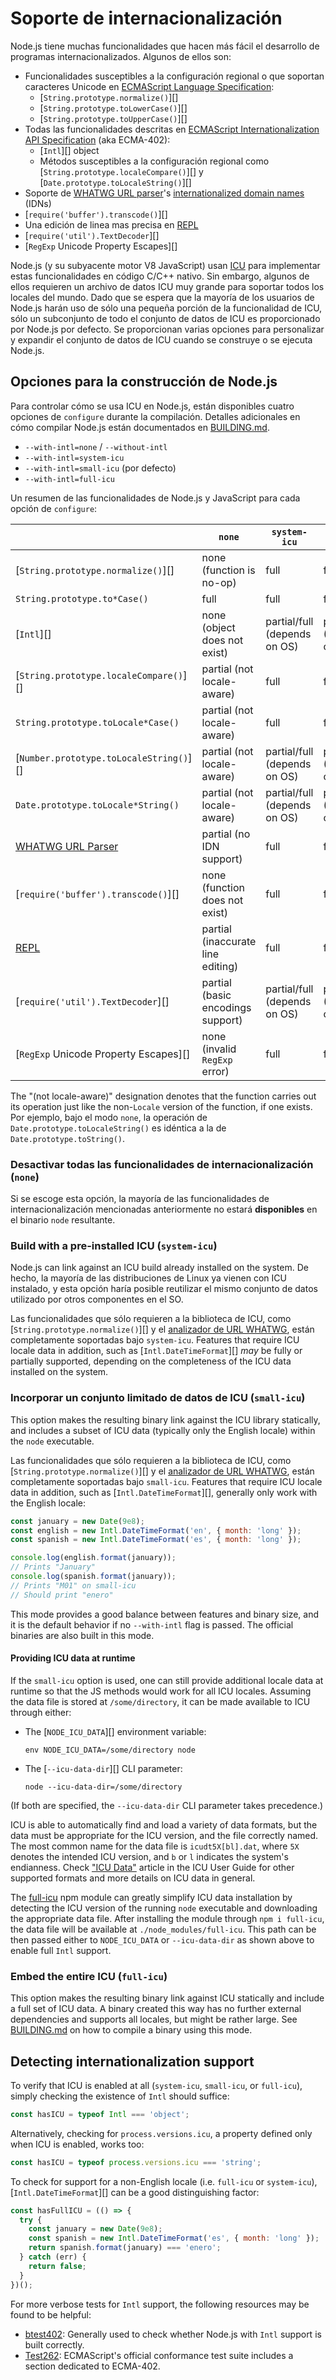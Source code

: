 # Soporte de internacionalización

<!--introduced_in=v8.2.0-->

<!-- type=misc -->

Node.js tiene muchas funcionalidades que hacen más fácil el desarrollo de programas internacionalizados. Algunos de ellos son:

- Funcionalidades susceptibles a la configuración regional o que soportan caracteres Unicode en [ECMAScript Language Specification](https://tc39.github.io/ecma262/): 
    - [`String.prototype.normalize()`][]
    - [`String.prototype.toLowerCase()`][]
    - [`String.prototype.toUpperCase()`][]
- Todas las funcionalidades descritas en [ECMAScript Internationalization API Specification](https://tc39.github.io/ecma402/) (aka ECMA-402): 
    - [`Intl`][] object
    - Métodos susceptibles a la configuración regional como [`String.prototype.localeCompare()`][] y [`Date.prototype.toLocaleString()`][]
- Soporte de [WHATWG URL parser](url.html#url_the_whatwg_url_api)'s [internationalized domain names](https://en.wikipedia.org/wiki/Internationalized_domain_name) (IDNs)
- [`require('buffer').transcode()`][]
- Una edición de linea mas precisa en [REPL](repl.html#repl_repl)
- [`require('util').TextDecoder`][]
- [`RegExp` Unicode Property Escapes][]

Node.js (y su subyacente motor V8 JavaScript) usan [ICU](http://icu-project.org/) para implementar estas funcionalidades en código C/C++ nativo. Sin embargo, algunos de ellos requieren un archivo de datos ICU muy grande para soportar todos los locales del mundo. Dado que se espera que la mayoría de los usuarios de Node.js harán uso de sólo una pequeña porción de la funcionalidad de ICU, sólo un subconjunto de todo el conjunto de datos de ICU es proporcionado por Node.js por defecto. Se proporcionan varias opciones para personalizar y expandir el conjunto de datos de ICU cuando se construye o se ejecuta Node.js.

## Opciones para la construcción de Node.js

Para controlar cómo se usa ICU en Node.js, están disponibles cuatro opciones de `configure` durante la compilación. Detalles adicionales en cómo compilar Node.js están documentados en [BUILDING.md](https://github.com/nodejs/node/blob/master/BUILDING.md).

- `--with-intl=none` / `--without-intl`
- `--with-intl=system-icu`
- `--with-intl=small-icu` (por defecto)
- `--with-intl=full-icu`

Un resumen de las funcionalidades de Node.js y JavaScript para cada opción de `configure`:

|                                                      | `none`                            | `system-icu`                 | `small-icu`            | `full-icu` |
| ---------------------------------------------------- | --------------------------------- | ---------------------------- | ---------------------- | ---------- |
| [`String.prototype.normalize()`][]                   | none (function is no-op)          | full                         | full                   | full       |
| `String.prototype.to*Case()`                         | full                              | full                         | full                   | full       |
| [`Intl`][]                                           | none (object does not exist)      | partial/full (depends on OS) | partial (English-only) | full       |
| [`String.prototype.localeCompare()`][]               | partial (not locale-aware)        | full                         | full                   | full       |
| `String.prototype.toLocale*Case()`                   | partial (not locale-aware)        | full                         | full                   | full       |
| [`Number.prototype.toLocaleString()`][]              | partial (not locale-aware)        | partial/full (depends on OS) | partial (English-only) | full       |
| `Date.prototype.toLocale*String()`                   | partial (not locale-aware)        | partial/full (depends on OS) | partial (English-only) | full       |
| [WHATWG URL Parser](url.html#url_the_whatwg_url_api) | partial (no IDN support)          | full                         | full                   | full       |
| [`require('buffer').transcode()`][]                  | none (function does not exist)    | full                         | full                   | full       |
| [REPL](repl.html#repl_repl)                          | partial (inaccurate line editing) | full                         | full                   | full       |
| [`require('util').TextDecoder`][]                    | partial (basic encodings support) | partial/full (depends on OS) | partial (Unicode-only) | full       |
| [`RegExp` Unicode Property Escapes][]                | none (invalid `RegExp` error)     | full                         | full                   | full       |

The "(not locale-aware)" designation denotes that the function carries out its operation just like the non-`Locale` version of the function, if one exists. Por ejemplo, bajo el modo `none`, la operación de `Date.prototype.toLocaleString()` es idéntica a la de `Date.prototype.toString()`.

### Desactivar todas las funcionalidades de internacionalización (`none`)

Si se escoge esta opción, la mayoría de las funcionalidades de internacionalización mencionadas anteriormente no estará **disponibles** en el binario `node` resultante.

### Build with a pre-installed ICU (`system-icu`)

Node.js can link against an ICU build already installed on the system. De hecho, la mayoría de las distribuciones de Linux ya vienen con ICU instalado, y esta opción haría posible reutilizar el mismo conjunto de datos utilizado por otros componentes en el SO.

Las funcionalidades que sólo requieren a la biblioteca de ICU, como [`String.prototype.normalize()`][] y el [analizador de URL WHATWG](url.html#url_the_whatwg_url_api), están completamente soportadas bajo `system-icu`. Features that require ICU locale data in addition, such as [`Intl.DateTimeFormat`][] *may* be fully or partially supported, depending on the completeness of the ICU data installed on the system.

### Incorporar un conjunto limitado de datos de ICU (`small-icu`)

This option makes the resulting binary link against the ICU library statically, and includes a subset of ICU data (typically only the English locale) within the `node` executable.

Las funcionalidades que sólo requieren a la biblioteca de ICU, como [`String.prototype.normalize()`][] y el [analizador de URL WHATWG](url.html#url_the_whatwg_url_api), están completamente soportadas bajo `small-icu`. Features that require ICU locale data in addition, such as [`Intl.DateTimeFormat`][], generally only work with the English locale:

```js
const january = new Date(9e8);
const english = new Intl.DateTimeFormat('en', { month: 'long' });
const spanish = new Intl.DateTimeFormat('es', { month: 'long' });

console.log(english.format(january));
// Prints "January"
console.log(spanish.format(january));
// Prints "M01" on small-icu
// Should print "enero"
```

This mode provides a good balance between features and binary size, and it is the default behavior if no `--with-intl` flag is passed. The official binaries are also built in this mode.

#### Providing ICU data at runtime

If the `small-icu` option is used, one can still provide additional locale data at runtime so that the JS methods would work for all ICU locales. Assuming the data file is stored at `/some/directory`, it can be made available to ICU through either:

- The [`NODE_ICU_DATA`][] environment variable:
    
    ```shell
    env NODE_ICU_DATA=/some/directory node
    ```

- The [`--icu-data-dir`][] CLI parameter:
    
    ```shell
    node --icu-data-dir=/some/directory
    ```

(If both are specified, the `--icu-data-dir` CLI parameter takes precedence.)

ICU is able to automatically find and load a variety of data formats, but the data must be appropriate for the ICU version, and the file correctly named. The most common name for the data file is `icudt5X[bl].dat`, where `5X` denotes the intended ICU version, and `b` or `l` indicates the system's endianness. Check ["ICU Data"](http://userguide.icu-project.org/icudata) article in the ICU User Guide for other supported formats and more details on ICU data in general.

The [full-icu](https://www.npmjs.com/package/full-icu) npm module can greatly simplify ICU data installation by detecting the ICU version of the running `node` executable and downloading the appropriate data file. After installing the module through `npm i full-icu`, the data file will be available at `./node_modules/full-icu`. This path can be then passed either to `NODE_ICU_DATA` or `--icu-data-dir` as shown above to enable full `Intl` support.

### Embed the entire ICU (`full-icu`)

This option makes the resulting binary link against ICU statically and include a full set of ICU data. A binary created this way has no further external dependencies and supports all locales, but might be rather large. See [BUILDING.md](https://github.com/nodejs/node/blob/master/BUILDING.md#build-with-full-icu-support-all-locales-supported-by-icu) on how to compile a binary using this mode.

## Detecting internationalization support

To verify that ICU is enabled at all (`system-icu`, `small-icu`, or `full-icu`), simply checking the existence of `Intl` should suffice:

```js
const hasICU = typeof Intl === 'object';
```

Alternatively, checking for `process.versions.icu`, a property defined only when ICU is enabled, works too:

```js
const hasICU = typeof process.versions.icu === 'string';
```

To check for support for a non-English locale (i.e. `full-icu` or `system-icu`), [`Intl.DateTimeFormat`][] can be a good distinguishing factor:

```js
const hasFullICU = (() => {
  try {
    const january = new Date(9e8);
    const spanish = new Intl.DateTimeFormat('es', { month: 'long' });
    return spanish.format(january) === 'enero';
  } catch (err) {
    return false;
  }
})();
```

For more verbose tests for `Intl` support, the following resources may be found to be helpful:

- [btest402](https://github.com/srl295/btest402): Generally used to check whether Node.js with `Intl` support is built correctly.
- [Test262](https://github.com/tc39/test262/tree/master/test/intl402): ECMAScript's official conformance test suite includes a section dedicated to ECMA-402.